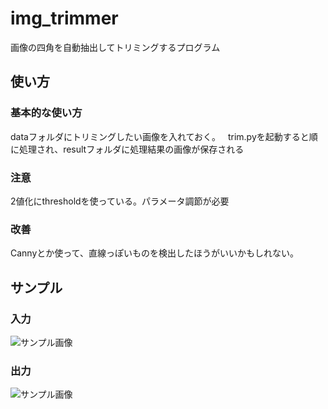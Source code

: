 # img_trimmer
画像の四角を自動抽出してトリミングするプログラム

## 使い方
### 基本的な使い方
dataフォルダにトリミングしたい画像を入れておく。  
trim.pyを起動すると順に処理され、resultフォルダに処理結果の画像が保存される

### 注意
2値化にthresholdを使っている。パラメータ調節が必要

### 改善
Cannyとか使って、直線っぽいものを検出したほうがいいかもしれない。

## サンプル
### 入力
<img src="https://github.com/Penguin8885/img_trimmer/blob/master/sample/input.JPG" alt="サンプル画像" title="サンプル画像">

### 出力
<img src="https://github.com/Penguin8885/img_trimmer/blob/master/sample/output.JPG" alt="サンプル画像" title="サンプル画像">
